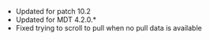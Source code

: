- Updated for patch 10.2
- Updated for MDT 4.2.0.*
- Fixed trying to scroll to pull when no pull data is available
